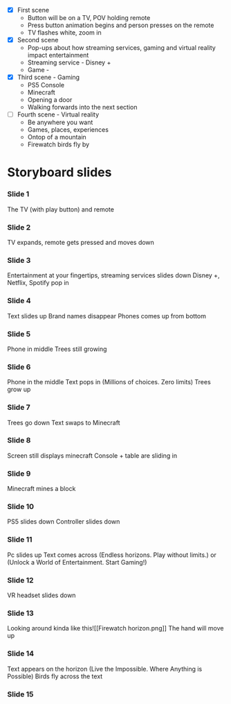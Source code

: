 - [x] First scene
	- Button will be on a TV, POV holding remote
	- Press button animation begins and person presses on the remote
	- TV flashes white, zoom in
- [x] Second scene
	- Pop-ups about how streaming services, gaming and virtual reality impact entertainment
	- Streaming service - Disney + 
	- Game - 
- [x] Third scene - Gaming
	+ PS5 Console
	+ Minecraft
	+ Opening a door
	+ Walking forwards into the next section
- [ ] Fourth scene - Virtual reality
	- Be anywhere you want
	- Games, places, experiences
	- Ontop of a mountain
	- Firewatch birds fly by

# Storyboard slides
### Slide 1
The TV (with play button) and remote
### Slide 2
TV expands, remote gets pressed and moves down
### Slide 3
Entertainment at your fingertips, streaming services slides down
Disney +, Netflix, Spotify pop in
### Slide 4
Text slides up
Brand names disappear
Phones comes up from bottom
### Slide 5
Phone in middle 
Trees still growing
### Slide 6
Phone in the middle
Text pops in (Millions of choices. Zero limits)
Trees grow up
### Slide 7
Trees go down
Text swaps to Minecraft
### Slide 8 
Screen still displays minecraft 
Console + table are sliding in
### Slide 9
Minecraft mines a block 
### Slide 10
PS5 slides down
Controller slides down
### Slide 11 
Pc slides up
Text comes across (Endless horizons. Play without limits.) or (Unlock a World of Entertainment. Start Gaming!)
### Slide 12 
VR headset slides down
### Slide 13
Looking around kinda like this![[Firewatch horizon.png]]
The hand will move up
### Slide 14
Text appears on the horizon (Live the Impossible. Where Anything is Possible)
Birds fly across the text
### Slide 15
